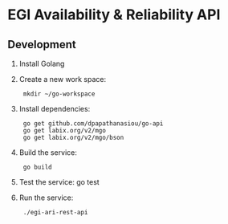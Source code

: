 # EGI Availability & Reliability API

## Development

1. Install Golang
2. Create a new work space:

        mkdir ~/go-workspace
        
3. Install dependencies:

        go get github.com/dpapathanasiou/go-api
        go get labix.org/v2/mgo
        go get labix.org/v2/mgo/bson
        
4. Build the service:

        go build

5. Test the service:
        go test
        
5. Run the service:

        ./egi-ari-rest-api
